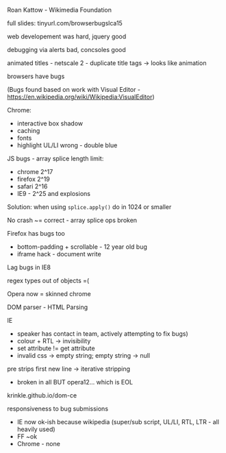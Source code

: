 Roan Kattow - Wikimedia Foundation

full slides: tinyurl.com/browserbugslca15

web developement was hard, jquery good

debugging via alerts bad, concsoles good

animated titles - netscale 2 - duplicate title tags -> looks like animation

browsers have bugs

(Bugs found based on work with Visual Editor - https://en.wikipedia.org/wiki/Wikipedia:VisualEditor)

Chrome: 
 - interactive box shadow
 - caching
 - fonts
 - highlight UL/LI wrong - double blue

JS bugs - array splice length limit: 
 - chrome 2^17
 - firefox 2^19
 - safari 2^16
 - IE9 - 2^25 and explosions

 Solution: when using `splice.apply()` do in 1024 or smaller

No crash ~= correct - array splice ops broken

Firefox has bugs too 
 - bottom-padding + scrollable - 12 year old bug
 - iframe hack - document write

Lag bugs in IE8

regex types out of objects =(

Opera now = skinned chrome

DOM parser - HTML Parsing


IE 
 - speaker has contact in team, actively attempting to fix bugs)
 - colour + RTL -> invisibility
 - set attribute != get attribute
 - invalid css -> empty string; empty string -> null


pre strips first new line -> iterative stripping
 - broken in all BUT opera12... which is EOL

 krinkle.github.io/dom-ce

responsiveness to bug submissions
 - IE now ok-ish because wikipedia (super/sub script, UL/LI, RTL, LTR - all heavily used)
 - FF ~ok
 - Chrome - none

